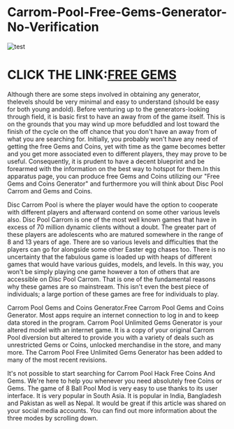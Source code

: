 # Carrom-Pool-Free-Gems-Generator-No-Verification

![test](https://encrypted-tbn0.gstatic.com/images?q=tbn:ANd9GcTkakFx92y1E41GjGCUTbUkmzcx2UANe-NkadLU3Oq1aOHdtp1E0nbmzXxpmrEOlBbmmh0&usqp=CAU)

# CLICK THE LINK:[FREE GEMS](https://ragamer.com/carrompool/)

Although there are some steps involved in obtaining any generator, thelevels should be very minimal and easy to understand (should be easy for both young andold). Before venturing up to the generators-looking through field, it is basic first to have an away from of the game itself. This is on the grounds that you may wind up more befuddled and lost toward the finish of the cycle on the off chance that you don't have an away from of what you are searching for. Initially, you probably won't have any need of getting the free Gems and Coins, yet with time as the game becomes better and you get more associated even to different players, they may prove to be useful. Consequently, it is prudent to have a decent blueprint and be forearmed with the information on the best way to hotspot for them.In this apparatus page, you can produce free Gems and Coins utilizing our "Free Gems and Coins Generator" and furthermore you will think about Disc Pool Carrom and Gems and Coins.

Disc Carrom Pool is where the player would have the option to cooperate with different players and afterward contend on some other various levels also. Disc Pool Carrom is one of the most well known games that have in excess of 70 million dynamic clients without a doubt. The greater part of these players are adolescents who are matured somewhere in the range of 8 and 13 years of age. There are so various levels and difficulties that the players can go for alongside some other Easter egg chases too. There is no uncertainty that the fabulous game is loaded up with heaps of different games that would have various guides, models, and levels. In this way, you won't be simply playing one game however a ton of others that are accessible on Disc Pool Carrom. That is one of the fundamental reasons why these games are so mainstream. This isn't even the best piece of individuals; a large portion of these games are free for individuals to play.

Carrom Pool Gems and Coins Generator.Free Carrom Pool Gems and Coins Generator. Most apps require an internet connection to log in and to keep data stored in the program. Carrom Pool Unlimited Gems Generator is your altered model with an internet game. It is a copy of your original Carrom Pool diversion but altered to provide you with a variety of deals such as unrestricted Gems or Coins, unlocked merchandise in the store, and many more. The Carrom Pool Free Unlimited Gems Generator has been added to many of the most recent revisions.

It's not possible to start searching for Carrom Pool Hack Free Coins And Gems. We're here to help you whenever you need absolutely free Coins or Gems. The game of 8 Ball Pool Mod is very easy to use thanks to its user interface. It is very popular in South Asia. It is popular in India, Bangladesh and Pakistan as well as Nepal. It would be great if this article was shared on your social media accounts. You can find out more information about the three modes by scrolling down.
